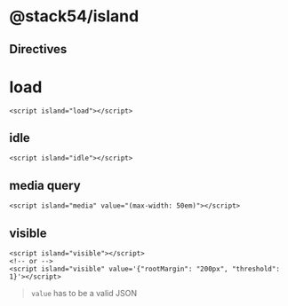# @stack54/island

## Directives

# load

```svelte
<script island="load"></script>
```

## idle

```svelte
<script island="idle"></script>
```

## media query

```svelte
<script island="media" value="(max-width: 50em)"></script>
```

## visible

```svelte
<script island="visible"></script>
<!-- or -->
<script island="visible" value='{"rootMargin": "200px", "threshold": 1}'></script>
```

> `value` has to be a valid JSON
